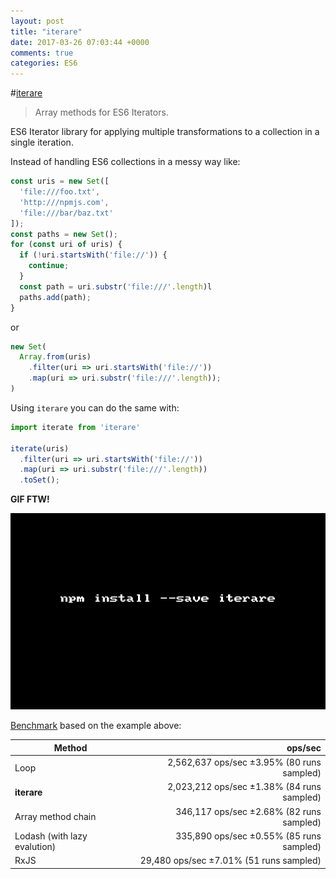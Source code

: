 ```yaml
---
layout: post
title: "iterare"
date: 2017-03-26 07:03:44 +0000
comments: true
categories: ES6
---
```


#[iterare](https://www.npmjs.com/package/iterare)
> Array methods for ES6 Iterators.

ES6 Iterator library for applying multiple transformations to a collection in a single iteration.

Instead of handling ES6 collections in a messy way like:

```js
const uris = new Set([
  'file:///foo.txt',
  'http:///npmjs.com',
  'file:///bar/baz.txt'
]);
const paths = new Set();
for (const uri of uris) {
  if (!uri.startsWith('file://')) {
    continue;
  }
  const path = uri.substr('file:///'.length)l
  paths.add(path);
}
```

or

```js
new Set(
  Array.from(uris)
    .filter(uri => uri.startsWith('file://'))
    .map(uri => uri.substr('file:///'.length));
)
```

Using `iterare` you can do the same with:

```js
import iterate from 'iterare'

iterate(uris)
  .filter(uri => uri.startsWith('file://'))
  .map(uri => uri.substr('file:///'.length))
  .toSet();
```


__GIF FTW!__

![iterare](/images/iterare/iterare.gif)


[Benchmark](https://github.com/felixfbecker/iterare/blob/master/src/benchmark.ts) based on the example above:

Method                       | ops/sec
-----------------------------|-----------------------------------------------:|
Loop                         | 2,562,637 ops/sec ±3.95% (80 runs sampled)
**iterare**                  | 2,023,212 ops/sec ±1.38% (84 runs sampled)
Array method chain           | 346,117 ops/sec ±2.68% (82 runs sampled)
Lodash (with lazy evalution) | 335,890 ops/sec ±0.55% (85 runs sampled)
RxJS                         | 29,480 ops/sec ±7.01% (51 runs sampled)

